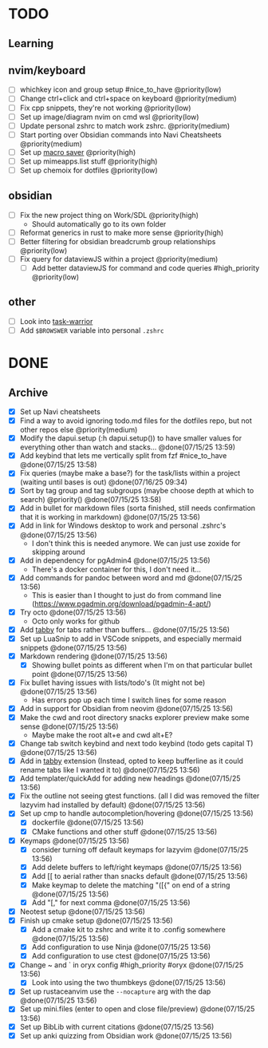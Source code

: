 # TODO

## Learning

## nvim/keyboard

- [ ] whichkey icon and group setup #nice_to_have @priority(low)
- [ ] Change ctrl+click and ctrl+space on keyboard @priority(medium)
- [ ] Fix cpp snippets, they're not working @priority(low)
- [ ] Set up image/diagram nvim on cmd wsl @priority(low)
- [ ] Update personal zshrc to match work zshrc. @priority(medium)
- [ ] Start porting over Obsidian commands into Navi Cheatsheets @priority(medium)
- [ ] Set up [macro saver](https://github.com/kr40/nvim-macros) @priority(high)
- [ ] Set up mimeapps.list stuff @priority(high)
- [ ] Set up chemoix for dotfiles @priority(low)

## obsidian

- [ ] Fix the new project thing on Work/SDL @priority(high)
  - Should automatically go to its own folder
- [ ] Reformat generics in rust to make more sense @priority(high)
- [ ] Better filtering for obsidian breadcrumb group relationships @priority(low)
- [ ] Fix query for dataviewJS within a project @priority(medium)
  - [ ] Add better dataviewJS for command and code queries #high_priority @priority(low)

## other

- [ ] Look into [task-warrior](https://github.com/GothenburgBitFactory/taskwarrior?tab=readme-ov-file)
- [ ] Add `$BROWSWER` variable into personal `.zshrc`

# DONE

## Archive

- [x] Set up Navi cheatsheets
- [x] Find a way to avoid ignoring todo.md files for the dotfiles repo, but not other repos else @priority(medium)
- [x] Modify the dapui.setup (:h dapui.setup()) to have smaller values for everything other than watch and stacks... @done(07/15/25 13:59)
- [x] Add keybind that lets me vertically split from fzf #nice_to_have @done(07/15/25 13:58)
- [x] Fix queries (maybe make a base?) for the task/lists within a project (waiting until bases is out) @done(07/16/25 09:34)
- [x] Sort by tag group and tag subgroups (maybe choose depth at which to search) @priority() @done(07/15/25 13:58)
- [x] Add in bullet for markdown files (sorta finished, still needs confirmation that it is working in markdown) @done(07/15/25 13:56)
- [x] Add in link for Windows desktop to work and personal .zshrc's @done(07/15/25 13:56)
  - I don't think this is needed anymore. We can just use zoxide for skipping around
- [x] Add in dependency for pgAdmin4 @done(07/15/25 13:56)
  - There's a docker container for this, I don't need it...
- [x] Add commands for pandoc between word and md @done(07/15/25 13:56)
  - This is easier than I thought to just do from command line
    (<https://www.pgadmin.org/download/pgadmin-4-apt/>)
- [x] Try octo @done(07/15/25 13:56)
  - Octo only works for github
- [x] Add [tabby](https://github.com/nanozuki/tabby.nvim) for tabs rather than buffers... @done(07/15/25 13:56)
- [x] Set up LuaSnip to add in VSCode snippets, and especially mermaid snippets @done(07/15/25 13:56)
- [x] Markdown rendering @done(07/15/25 13:56)
  - [x] Showing bullet points as different when I'm on that particular bullet point @done(07/15/25 13:56)
- [x] Fix bullet having issues with lists/todo's (It might not be) @done(07/15/25 13:56)
  - Has errors pop up each time I switch lines for some reason
- [x] Add in support for Obsidian from neovim @done(07/15/25 13:56)
- [x] Make the cwd and root directory snacks explorer preview make some sense @done(07/15/25 13:56)
  - Maybe make the root alt+e and cwd alt+E?
- [x] Change tab switch keybind and next todo keybind (todo gets capital T) @done(07/15/25 13:56)
- [x] Add in [tabby](https://github.com/nanozuki/tabby.nvim?tab=readme-ov-file) extension (Instead, opted to keep bufferline as it could rename tabs like I wanted it to) @done(07/15/25 13:56)
- [x] Add templater/quickAdd for adding new headings @done(07/15/25 13:56)
- [x] Fix the outline not seeing gtest functions. (all I did was removed the filter lazyvim had installed by default) @done(07/15/25 13:56)
- [x] Set up cmp to handle autocompletion/hovering @done(07/15/25 13:56)
  - [x] dockerfile @done(07/15/25 13:56)
  - [x] CMake functions and other stuff @done(07/15/25 13:56)
- [x] Keymaps @done(07/15/25 13:56)
  - [x] consider turning off default keymaps for lazyvim @done(07/15/25 13:56)
  - [x] Add delete buffers to left/right keymaps @done(07/15/25 13:56)
  - [x] Add [[ to aerial rather than snacks default @done(07/15/25 13:56)
  - [x] Make keymap to delete the matching "([{" on end of a string @done(07/15/25 13:56)
  - [x] Add "[," for next comma @done(07/15/25 13:56)
- [x] Neotest setup @done(07/15/25 13:56)
- [x] Finish up cmake setup @done(07/15/25 13:56)
  - [x] Add a cmake kit to zshrc and write it to .config somewhere @done(07/15/25 13:56)
  - [x] Add configuration to use Ninja @done(07/15/25 13:56)
  - [x] Add configuration to use ctest @done(07/15/25 13:56)
- [x] Change ~ and \` in oryx config #high_priority #oryx @done(07/15/25 13:56)
  - [x] Look into using the two thumbkeys @done(07/15/25 13:56)
- [x] Set up rustaceanvim use the `--nocapture` arg with the dap @done(07/15/25 13:56)
- [x] Set up mini.files (enter to open and close file/preview) @done(07/15/25 13:56)
- [x] Set up BibLib with current citations @done(07/15/25 13:56)
- [x] Set up anki quizzing from Obsidian work @done(07/15/25 13:56)
